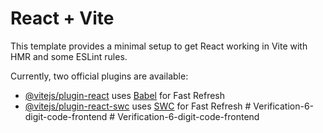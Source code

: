 # React + Vite

This template provides a minimal setup to get React working in Vite with HMR and some ESLint rules.

Currently, two official plugins are available:

- [@vitejs/plugin-react](https://github.com/vitejs/vite-plugin-react/blob/main/packages/plugin-react/README.md) uses [Babel](https://babeljs.io/) for Fast Refresh
- [@vitejs/plugin-react-swc](https://github.com/vitejs/vite-plugin-react-swc) uses [SWC](https://swc.rs/) for Fast Refresh
#   V e r i f i c a t i o n - 6 - d i g i t - c o d e - f r o n t e n d  
 #   V e r i f i c a t i o n - 6 - d i g i t - c o d e - f r o n t e n d  
 